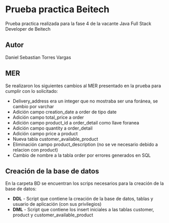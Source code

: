 # Prueba practica Beitech
Prueba practica realizada para la fase 4 de la vacante Java Full Stack Developer de Beitech

## Autor
Daniel Sebastian Torres Vargas

## MER
Se realizaron los siguientes cambios al MER presentado en la prueba para cumplir con lo solicitado:
* Delivery_address era un integer que no mostraba ser una foránea, se cambio por varchar
* Adición campo creation_date a order de tipo date
* Adición campo total_price a order
* Adición campo product_id a order_detail como llave foranea
* Adición campo quantity a order_detail
* Adición campo price a product
* Nueva tabla customer_available_product
* Eliminación campo product_description (no se ve necesario debido a relacion con product)
* Cambio de nombre a la tabla order por errores generados en SQL

## Creación de la base de datos
En la carpeta BD se encuentran los scrips necesarios para la creación de la base de datos:
* **DDL** - Script que contiene la creación de la base de datos, tablas y usuario de aplicación (con sus privilegios)
* **DML** - Script que contiene los insert iniciales a las tablas customer, product y customer_available_product
